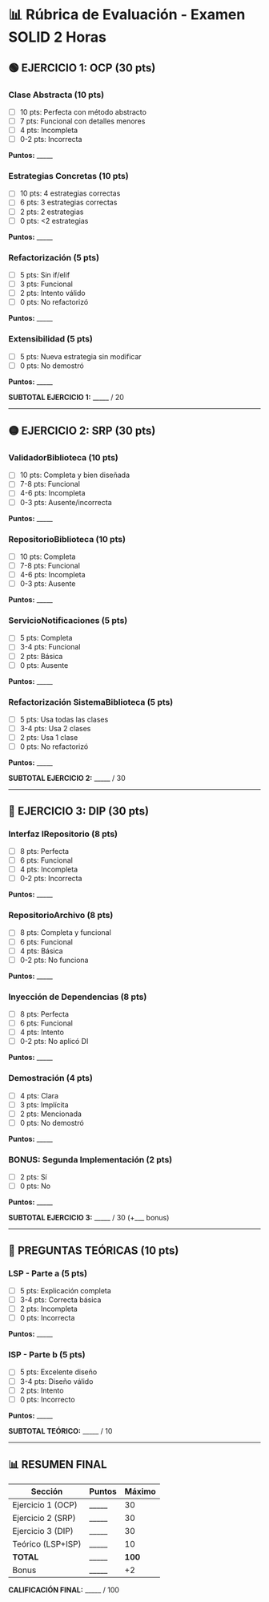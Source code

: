 # 📊 Rúbrica de Evaluación - Examen SOLID 2 Horas



## 🟢 EJERCICIO 1: OCP (30 pts)

### Clase Abstracta (10 pts)
- [ ] 10 pts: Perfecta con método abstracto
- [ ] 7 pts: Funcional con detalles menores
- [ ] 4 pts: Incompleta
- [ ] 0-2 pts: Incorrecta

**Puntos:** _____

### Estrategias Concretas (10 pts)
- [ ] 10 pts: 4 estrategias correctas
- [ ] 6 pts: 3 estrategias correctas
- [ ] 2 pts: 2 estrategias
- [ ] 0 pts: <2 estrategias

**Puntos:** _____

### Refactorización (5 pts)
- [ ] 5 pts: Sin if/elif
- [ ] 3 pts: Funcional
- [ ] 2 pts: Intento válido
- [ ] 0 pts: No refactorizó

**Puntos:** _____

### Extensibilidad (5 pts)
- [ ] 5 pts: Nueva estrategia sin modificar
- [ ] 0 pts: No demostró

**Puntos:** _____

**SUBTOTAL EJERCICIO 1:** _____ / 20

---

## 🟡 EJERCICIO 2: SRP (30 pts)

### ValidadorBiblioteca (10 pts)
- [ ] 10 pts: Completa y bien diseñada
- [ ] 7-8 pts: Funcional
- [ ] 4-6 pts: Incompleta
- [ ] 0-3 pts: Ausente/incorrecta

**Puntos:** _____

### RepositorioBiblioteca (10 pts)
- [ ] 10 pts: Completa
- [ ] 7-8 pts: Funcional
- [ ] 4-6 pts: Incompleta
- [ ] 0-3 pts: Ausente

**Puntos:** _____

### ServicioNotificaciones (5 pts)
- [ ] 5 pts: Completa
- [ ] 3-4 pts: Funcional
- [ ] 2 pts: Básica
- [ ] 0 pts: Ausente

**Puntos:** _____

### Refactorización SistemaBiblioteca (5 pts)
- [ ] 5 pts: Usa todas las clases
- [ ] 3-4 pts: Usa 2 clases
- [ ] 2 pts: Usa 1 clase
- [ ] 0 pts: No refactorizó

**Puntos:** _____

**SUBTOTAL EJERCICIO 2:** _____ / 30

---

## 🔴 EJERCICIO 3: DIP (30 pts)

### Interfaz IRepositorio (8 pts)
- [ ] 8 pts: Perfecta
- [ ] 6 pts: Funcional
- [ ] 4 pts: Incompleta
- [ ] 0-2 pts: Incorrecta

**Puntos:** _____

### RepositorioArchivo (8 pts)
- [ ] 8 pts: Completa y funcional
- [ ] 6 pts: Funcional
- [ ] 4 pts: Básica
- [ ] 0-2 pts: No funciona

**Puntos:** _____

### Inyección de Dependencias (8 pts)
- [ ] 8 pts: Perfecta
- [ ] 6 pts: Funcional
- [ ] 4 pts: Intento
- [ ] 0-2 pts: No aplicó DI

**Puntos:** _____

### Demostración (4 pts)
- [ ] 4 pts: Clara
- [ ] 3 pts: Implícita
- [ ] 2 pts: Mencionada
- [ ] 0 pts: No demostró

**Puntos:** _____

### BONUS: Segunda Implementación (2 pts)
- [ ] 2 pts: Sí
- [ ] 0 pts: No

**Puntos:** _____

**SUBTOTAL EJERCICIO 3:** _____ / 30 (+___ bonus)

---

## 📝 PREGUNTAS TEÓRICAS (10 pts)

### LSP - Parte a (5 pts)
- [ ] 5 pts: Explicación completa
- [ ] 3-4 pts: Correcta básica
- [ ] 2 pts: Incompleta
- [ ] 0 pts: Incorrecta

**Puntos:** _____

### ISP - Parte b (5 pts)
- [ ] 5 pts: Excelente diseño
- [ ] 3-4 pts: Diseño válido
- [ ] 2 pts: Intento
- [ ] 0 pts: Incorrecto

**Puntos:** _____

**SUBTOTAL TEÓRICO:** _____ / 10

---

## 📊 RESUMEN FINAL

| Sección | Puntos | Máximo |
|---------|--------|--------|
| Ejercicio 1 (OCP) | _____ | 30 |
| Ejercicio 2 (SRP) | _____ | 30 |
| Ejercicio 3 (DIP) | _____ | 30 |
| Teórico (LSP+ISP) | _____ | 10 |
| **TOTAL** | _____ | **100** |
| Bonus | _____ | +2 |

**CALIFICACIÓN FINAL:** _____ / 100

